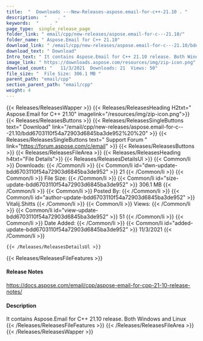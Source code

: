 ```yaml
---
title:  "  Downloads ---New-Releases-aspose.email-for-c++-21.10 . " 
description:  "    . " 
keywords:  "    . " 
page_type:  single_release_page
folder_link: " email/cpp/new-releases/aspose.email-for-c---21.10/"
folder_name: " Aspose.Email for C++ 21.10"
download_link: " /email/cpp/new-releases/aspose.email-for-c---21.10/bdd6703110f54a72903d6845ba3de952"
download_text: " Download"
Intro_text: " It contains Aspose.Email for C++ 21.10 release. Both Windows and Linux"
image_link: " https://downloads.aspose.com/resources/img/zip-icon.png"
download_count: "   11/3/2021  Downloads: 21  Views: 50"
file_size: "  File Size: 306.1 MB "
parent_path: "email/cpp"
section_parent_path: "email/cpp"
weight: 4 
---
```


{{< Releases/ReleasesWapper >}}
  {{< Releases/ReleasesHeading H2txt=" Aspose.Email for C++ 21.10" imagelink="/resources/img/zip-icon.png">}}
  {{< Releases/ReleasesButtons >}}
    {{< Releases/ReleasesSingleButtons text=" Download" link="/email/cpp/new-releases/aspose.email-for-c---21.10/bdd6703110f54a72903d6845ba3de952%20%20" >}}
    {{< Releases/ReleasesSingleButtons text=" Support Forum " link="https://forum.aspose.com/c/email" >}}
  {{< Releases/ReleasesButtons >}}
  {{< Releases/ReleasesFileArea >}}
    {{< Releases/ReleasesHeading h4txt="File Details">}}
    {{< Releases/ReleasesDetailsUl >}}
            {{< Common/li  >}} Downloads: {{< /Common/li >}} 
      {{< Common/li id="dwn-update-bdd6703110f54a72903d6845ba3de952" >}} 21 {{< /Common/li >}} 
      {{< Common/li  >}} File Size: {{< /Common/li >}} 
      {{< Common/li id="size-update-bdd6703110f54a72903d6845ba3de952" >}} 306.1 MB {{< /Common/li >}} 
      {{< Common/li  >}} Posted By: {{< /Common/li >}} 
      {{< Common/li id="author-update-bdd6703110f54a72903d6845ba3de952" >}} Vitalij.Shitts {{< /Common/li >}} 
      {{< Common/li  >}} Views: {{< /Common/li >}} 
      {{< Common/li id="view-update-bdd6703110f54a72903d6845ba3de952" >}} 51 {{< /Common/li >}} 
      {{< Common/li  >}} Date Added: {{< /Common/li >}} 
      {{< Common/li id="added-update-bdd6703110f54a72903d6845ba3de952" >}} 11/3/2021 {{< /Common/li >}} 

    {{< /Releases/ReleasesDetailsUl >}}

  {{< Releases/ReleasesFileFeatures >}}
      <h4>Release Notes</h4><div><a href="https://docs.aspose.com/email/cpp/aspose-email-for-cpp-21-10-release-notes/">https://docs.aspose.com/email/cpp/aspose-email-for-cpp-21-10-release-notes/</a></div><h4>Description</h4><div class="HTMLDescription">It contains Aspose.Email for C++ 21.10 release. Both Windows and Linux</div>
  {{< /Releases/ReleasesFileFeatures >}}
 {{< /Releases/ReleasesFileArea >}}
{{< /Releases/ReleasesWapper >}}


